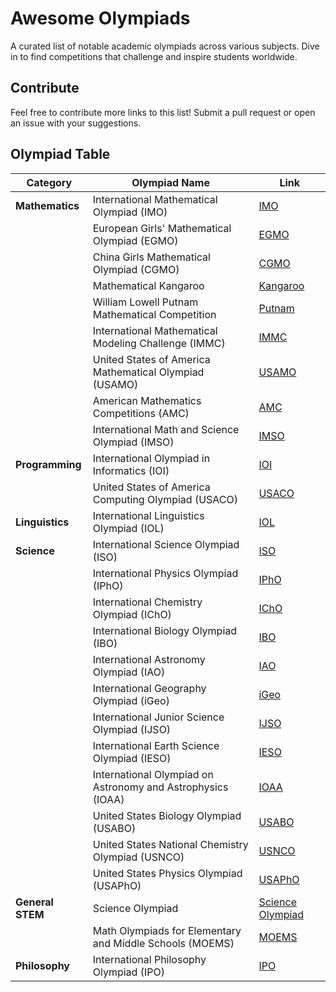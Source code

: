 # Awesome Olympiads

A curated list of notable academic olympiads across various subjects. 
Dive in to find competitions that challenge and inspire students worldwide.

## Contribute
Feel free to contribute more links to this list! Submit a pull request or open an issue with your suggestions.

## Olympiad Table

| Category                  | Olympiad Name                                                                                   | Link                                           |
|---------------------------|------------------------------------------------------------------------------------------------|------------------------------------------------|
| **Mathematics**           | International Mathematical Olympiad (IMO)                                                    | [IMO](https://www.imo-official.org)            |
|                           | European Girls' Mathematical Olympiad (EGMO)                                                  | [EGMO](https://www.egmo.org)                   |
|                           | China Girls Mathematical Olympiad (CGMO)                                                      | [CGMO](https://www.cgmo.org)                   |
|                           | Mathematical Kangaroo                                                                          | [Kangaroo](https://www.kangaroo.org)           |
|                           | William Lowell Putnam Mathematical Competition                                                 | [Putnam](https://www.math.harvard.edu/putnam)  |
|                           | International Mathematical Modeling Challenge (IMMC)                                           | [IMMC](https://www.immchallenge.org)           |
|                           | United States of America Mathematical Olympiad (USAMO)                                         | [USAMO](https://www.maa.org/math-competitions/usamo) |
|                           | American Mathematics Competitions (AMC)                                                       | [AMC](https://www.maa.org/math-competitions/amc) |
|                           | International Math and Science Olympiad (IMSO)                                                | [IMSO](https://projects.iq.harvard.edu/matholympiad/home) |
| **Programming**           | International Olympiad in Informatics (IOI)                                                   | [IOI](https://ioinformatics.org)              |
|                           | United States of America Computing Olympiad (USACO)                                            | [USACO](https://usaco.guide)                  |
| **Linguistics**           | International Linguistics Olympiad (IOL)                                                      | [IOL](https://ioling.org)                     |
| **Science**               | International Science Olympiad (ISO)                                                          | [ISO](https://www.iosociety.org)              |
|                           | International Physics Olympiad (IPhO)                                                         | [IPhO](http://www.ipho.org)                   |
|                           | International Chemistry Olympiad (IChO)                                                       | [IChO](http://www.icho.sk)                    |
|                           | International Biology Olympiad (IBO)                                                          | [IBO](http://www.ibo-info.org)                |
|                           | International Astronomy Olympiad (IAO)                                                        | [IAO](https://www.astroolympiad.org)          |
|                           | International Geography Olympiad (iGeo)                                                       | [iGeo](https://www.geoolympiad.org)           |
|                           | International Junior Science Olympiad (IJSO)                                                  | [IJSO](http://www.ijso.info)                  |
|                           | International Earth Science Olympiad (IESO)                                                   | [IESO](http://www.ieso-info.org)              |
|                           | International Olympiad on Astronomy and Astrophysics (IOAA)                                   | [IOAA](http://www.ioaa.org)                   |
|                           | United States Biology Olympiad (USABO)                                                        | [USABO](https://www.usabo-train.org)          |
|                           | United States National Chemistry Olympiad (USNCO)                                             | [USNCO](https://www.acs.org/content/acs/en/education/students/highschool/olympiad.html) |
|                           | United States Physics Olympiad (USAPhO)                                                       | [USAPhO](https://www.aapt.org/physicsteam/)   |
| **General STEM**          | Science Olympiad                                                                              | [Science Olympiad](https://www.soinc.org)     |
|                           | Math Olympiads for Elementary and Middle Schools (MOEMS)                                      | [MOEMS](https://moems.org)                    |
| **Philosophy**            | International Philosophy Olympiad (IPO)                                                       | [IPO](http://www.philosophyolympiad.org)      |

